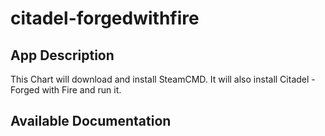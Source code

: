# citadel-forgedwithfire

## App Description

This Chart will download and install SteamCMD. It will also install Citadel - Forged with Fire and run it.

## Available Documentation

